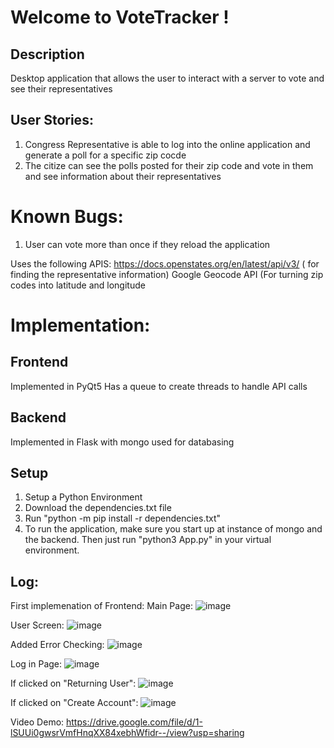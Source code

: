 # Welcome to VoteTracker !
## Description
Desktop application that allows the user to interact with a server to vote and see their representatives

## User Stories:
1. Congress Representative is able to log into the online application and generate a poll for a specific zip cocde
2. The citize can see the polls posted for their zip code and vote in them and see information about their representatives


# Known Bugs:
1. User can vote more than once if they reload the application 


Uses the following APIS:
https://docs.openstates.org/en/latest/api/v3/  ( for finding the representative information)
Google Geocode API (For turning zip codes into latitude and longitude

# Implementation:
## Frontend
Implemented in PyQt5 
Has a queue to create threads to handle API calls

## Backend
Implemented in Flask with mongo used for databasing

## Setup
1. Setup a Python Environment 
2. Download the dependencies.txt file 
3. Run "python -m pip install -r dependencies.txt" 
4. To run the application, make sure you start up at instance of mongo and the backend. Then just run "python3 App.py" in your virtual environment. 


## Log:
First implemenation of Frontend:
Main Page:
![image](https://user-images.githubusercontent.com/55038099/117233947-1327d300-adf2-11eb-84e0-23c24655082b.png)

User Screen:
![image](https://user-images.githubusercontent.com/55038099/117233999-276bd000-adf2-11eb-8961-8b21d17fe730.png)


Added Error Checking:
![image](https://user-images.githubusercontent.com/55038099/117236055-f1304f80-adf5-11eb-93c6-06ec8caac053.png)

Log in Page:
![image](https://user-images.githubusercontent.com/55038099/117236083-00af9880-adf6-11eb-8279-38366e87061b.png)


If clicked on "Returning User":
![image](https://user-images.githubusercontent.com/55038099/117237169-55eca980-adf8-11eb-8e0b-4fd477423129.png)

If clicked on "Create Account":
![image](https://user-images.githubusercontent.com/55038099/117479716-a9611380-af2e-11eb-81fe-710cf8b3f72f.png)

Video Demo:
https://drive.google.com/file/d/1-lSUUi0gwsrVmfHnqXX84xebhWfidr--/view?usp=sharing




